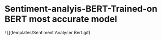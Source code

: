 # Sentiment-analyis-BERT-Trained-on BERT most accurate model


! [](templates/Sentiment Analyser Bert.gif)

